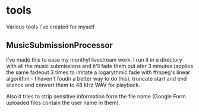 # tools
Various tools I've created for myself

## MusicSubmissionProcessor

I've made this to ease my monthyl livestream work. I run it in a directory with all the music submissions and it'll fade them out afer 3 minutes (applies the same fadeout 3 times to imitate a logarythmic fade with ffmpeg's linear algorithm - I haven't foudn a better way to do this), truncate start and end silence and convert them to 48 kHz WAV for playback.

Also it tries to strip sensitive information form the file name (Google Form uploaded files contain the user name in them).
